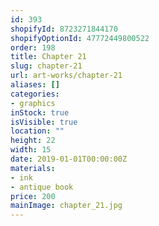 ```yaml
---
id: 393
shopifyId: 8723271844170
shopifyOptionId: 47772449800522
order: 198
title: Chapter 21
slug: chapter-21
url: art-works/chapter-21
aliases: []
categories:
- graphics
inStock: true
isVisible: true
location: ""
height: 22
width: 15
date: 2019-01-01T00:00:00Z
materials:
- ink
- antique book
price: 200
mainImage: chapter_21.jpg
---
```

